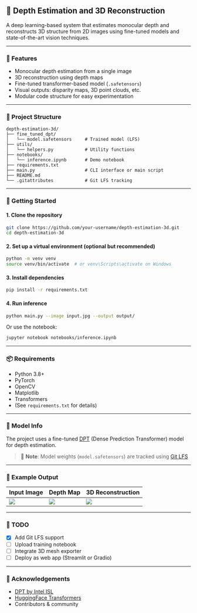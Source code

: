 ## 📌 Depth Estimation and 3D Reconstruction

A deep learning-based system that estimates monocular depth and reconstructs 3D structure from 2D images using fine-tuned models and state-of-the-art vision techniques.

---

### 🧠 Features

- Monocular depth estimation from a single image
- 3D reconstruction using depth maps
- Fine-tuned transformer-based model (`.safetensors`)
- Visual outputs: disparity maps, 3D point clouds, etc.
- Modular code structure for easy experimentation

---

### 📁 Project Structure

```
depth-estimation-3d/
├── fine_tuned_dpt/
│   └── model.safetensors     # Trained model (LFS)
├── utils/
│   └── helpers.py            # Utility functions
├── notebooks/
│   └── inference.ipynb       # Demo notebook
├── requirements.txt
├── main.py                   # CLI interface or main script
├── README.md
└── .gitattributes            # Git LFS tracking
```

---

### 🚀 Getting Started

#### 1. Clone the repository

```bash
git clone https://github.com/your-username/depth-estimation-3d.git
cd depth-estimation-3d
```

#### 2. Set up a virtual environment (optional but recommended)

```bash
python -m venv venv
source venv/bin/activate  # or venv\Scripts\activate on Windows
```

#### 3. Install dependencies

```bash
pip install -r requirements.txt
```

#### 4. Run inference

```bash
python main.py --image input.jpg --output output/
```

Or use the notebook:

```bash
jupyter notebook notebooks/inference.ipynb
```

---

### 📦 Requirements

- Python 3.8+
- PyTorch
- OpenCV
- Matplotlib
- Transformers
- (See `requirements.txt` for details)

---

### 🧠 Model Info

The project uses a fine-tuned [DPT](https://github.com/isl-org/DPT) (Dense Prediction Transformer) model for depth estimation.

> 📁 **Note**: Model weights (`model.safetensors`) are tracked using [Git LFS](https://git-lfs.github.com/)

---

### 📸 Example Output

| Input Image | Depth Map | 3D Reconstruction |
|-------------|-----------|-------------------|
| ![](sample/input.jpg) | ![](sample/depth.jpg) | ![](sample/3d.jpg) |

---

### 📌 TODO

- [x] Add Git LFS support
- [ ] Upload training notebook
- [ ] Integrate 3D mesh exporter
- [ ] Deploy as web app (Streamlit or Gradio)

---

### 🙌 Acknowledgements

- [DPT by Intel ISL](https://github.com/isl-org/DPT)
- [HuggingFace Transformers](https://huggingface.co/transformers/)
- Contributors & community



